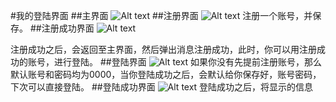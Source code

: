#我的登陆界面
##主界面
![Alt text](./主界面.png)
##注册界面
![Alt text](./注册界面.png)
注册一个账号，并保存。
##注册成功界面
![Alt text](./注册成功.png)

注册成功之后，会返回至主界面，然后弹出消息注册成功，此时，你可以用注册成功的账号，进行登陆。
##登陆界面
![Alt text](./登陆界面.png)
如果你没有先提前注册账号，那么默认账号和密码均为0000，当你登陆成功之后，会默认给你保存好，账号密码，下次可以直接登陆。
##登陆成功界面
![Alt text](./登陆成功界面.png)
登陆成功之后，将显示的信息
